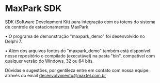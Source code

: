 # MaxPark SDK

SDK (Software Development Kit) para integração com os totens do sistema de controle de estacionamentos MaxPark.

• O programa de demonstração "maxpark_demo" foi desenvolvido no Delphi 7.
 
• Além dos arquivos fontes do "maxpark_demo" também está disponível nesse repositório o compilado (executável) na pasta "bin", compatível com qualquer versão do Windows, 32 ou 64 bits.

Dúvidas e sugestões, por gentileza entre em contato com nossa equipe através do email desenvolvimento@maxtel.com.br



